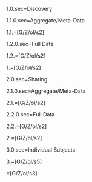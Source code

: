 1.0.sec=Discovery

1.1.0.sec=Aggregate/Meta-Data	

1.1.=[G/Z/ol/s2]

1.2.0.sec=Full Data

1.2.=[G/Z/ol/s2]

1.=[G/Z/ol/s2]

2.0.sec=Sharing

2.1.0.sec=Aggregate/Meta-Data	

2.1.=[G/Z/ol/s2]

2.2.0.sec=Full Data

2.2.=[G/Z/ol/s2]

2.=[G/Z/ol/s2]

3.0.sec=Individual Subjects

3.=[G/Z/ol/s5]

=[G/Z/ol/s3]